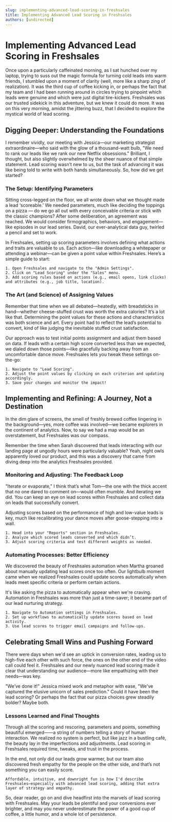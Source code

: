 ```yaml
---
slug: implementing-advanced-lead-scoring-in-freshsales
title: Implementing Advanced Lead Scoring in Freshsales
authors: [undirected]
---
```



# Implementing Advanced Lead Scoring in Freshsales

Once upon a particularly caffeinated morning, as I sat hunched over my laptop, trying to suss out the magic formula for turning cold leads into warm friends, I stumbled upon a moment of clarity (well, more like a sharp zing of realization). It was the third cup of coffee kicking in, or perhaps the fact that my team and I had been running around in circles trying to pinpoint which leads were genuine and which were just digital tire-kickers. Freshsales was our trusted sidekick in this adventure, but we knew it could do more. It was on this very morning, amidst the jittering buzz, that I decided to explore the mystical world of lead scoring.

## Digging Deeper: Understanding the Foundations

I remember vividly, our meeting with Jessica—our marketing strategist extraordinaire—who said with the glow of a thousand-watt bulb, "We need to rank our leads like we rank our new Netflix obsessions." Brilliant, I thought, but also slightly overwhelmed by the sheer nuance of that simple statement. Lead scoring wasn’t new to us, but the task of advancing it was like being told to write with both hands simultaneously. So, how did we get started?

### The Setup: Identifying Parameters

Sitting cross-legged on the floor, we all wrote down what we thought made a lead ‘scoreable.’ We needed parameters, much like deciding the toppings on a pizza — do we go all out with every conceivable criteria or stick with the classic champions? After some deliberation, an agreement was reached. We would consider firmographics, behaviors, and engagement—like episodes in our lead series. David, our ever-analytical data guy, twirled a pencil and set to work.

In Freshsales, setting up scoring parameters involves defining what actions and traits are valuable to us. Each action—like downloading a whitepaper or attending a webinar—can be given a point value within Freshsales. Here’s a simple guide to start:

```plaintext
1. Open Freshsales and navigate to the "Admin Settings".
2. Click on "Lead Scoring" under the "Sales" menu.
3. Add scoring rules based on actions (e.g., email opens, link clicks) and attributes (e.g., job title, location).
```

### The Art (and Science) of Assigning Values

Remember that time when we all debated—heatedly, with breadsticks in hand—whether cheese-stuffed crust was worth the extra calories? It’s a lot like that. Determining the point values for these actions and characteristics was both science and art. Every point had to reflect the lead’s potential to convert, kind of like judging the inevitable stuffed crust satisfaction.

Our approach was to test initial points assignment and adjust them based on data. If leads with a certain high score converted less than we expected, we dialed down those points—like gracefully backing away from an uncomfortable dance move. Freshsales lets you tweak these settings on-the-go:

```plaintext
1. Navigate to "Lead Scoring".
2. Adjust the point values by clicking on each criterion and updating accordingly.
3. Save your changes and monitor the impact!
```

## Implementing and Refining: A Journey, Not a Destination

In the dim glare of screens, the smell of freshly brewed coffee lingering in the background—yes, more coffee was involved—we became explorers in the continent of analytics. Now, to say we had a map would be an overstatement, but Freshsales was our compass. 

Remember the time when Sarah discovered that leads interacting with our landing page at ungodly hours were particularly valuable? Yeah, night owls apparently loved our product, and this was a discovery that came from diving deep into the analytics Freshsales provided.

### Monitoring and Adjusting: The Feedback Loop

"Iterate or evaporate," I think that’s what Tom—the one with the thick accent that no one dared to comment on—would often mumble. And iterating we did. You can keep an eye on lead scores within Freshsales and collect data on leads that successfully convert. 

Adjusting scores based on the performance of high and low-value leads is key, much like recalibrating your dance moves after goose-stepping into a wall.

```plaintext
1. Head into your "Reports" section in Freshsales.
2. Analyze which scored leads converted and which didn’t.
3. Adjust scoring criteria and test different weights as needed.
```

### Automating Processes: Better Efficiency

We discovered the beauty of Freshsales automation when Martha groaned about manually updating lead scores once too often. Our lightbulb moment came when we realized Freshsales could update scores automatically when leads meet specific criteria or perform certain actions. 

It's like asking the pizza to automatically appear when we're craving. Automation in Freshsales was more than just a time-saver; it became part of our lead nurturing strategy.

```plaintext
1. Navigate to Automation settings in Freshsales.
2. Set up workflows to automatically update scores based on lead activity.
3. Use lead scores to trigger email campaigns and follow-ups.
```

## Celebrating Small Wins and Pushing Forward

There were days when we'd see an uptick in conversion rates, leading us to high-five each other with such force, the ones on the other end of the video call could feel it. Freshsales and our newly nuanced lead scoring made it clear that understanding our audience—more like empathizing with their needs—was key.

"We’ve done it!" Jessica mixed work and metaphor with ease, "We've captured the elusive unicorn of sales prediction." Could it have been the lead scoring? Or perhaps the fact that our pizza choices grew steadily bolder? Maybe both.

### Lessons Learned and Final Thoughts

Through all the scoring and rescoring, parameters and points, something beautiful emerged——a string of numbers telling a story of human interaction. We realized no system is perfect, but like jazz in a bustling café, the beauty lay in the imperfections and adjustments. Lead scoring in Freshsales required time, tweaks, and trust in the process.

In the end, not only did our leads grow warmer, but our team also discovered fresh empathy for the people on the other side, and that’s not something you can easily score.

```plaintext
Affordable, intuitive, and downright fun is how I'd describe Freshsales—especially with advanced lead scoring, adding that extra layer of strategy and empathy.
```

So, dear reader, go on and dive headfirst into the marvels of lead scoring with Freshsales. May your leads be plentiful and your conversions ever brighter, and may you never underestimate the power of a good cup of coffee, a little humor, and a whole lot of persistence.